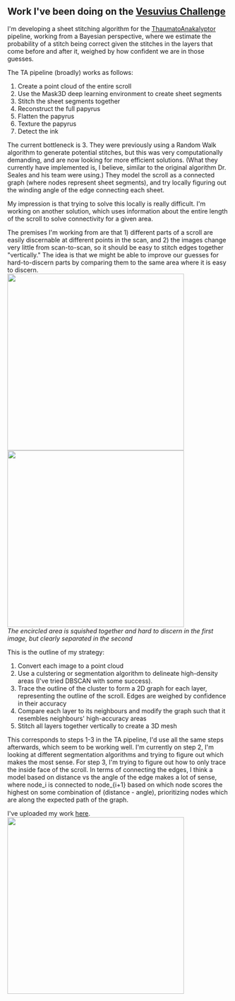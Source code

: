## Work I've been doing on the [Vesuvius Challenge](https://scrollprize.org/)

I'm developing a sheet stitching algorithm for the [ThaumatoAnakalyptor](https://github.com/schillij95/ThaumatoAnakalyptor) pipeline, working from a Bayesian perspective, where we estimate the probability of a stitch being correct given the stitches in the layers that come before and after it, weighed by how confident we are in those guesses.

The TA pipeline (broadly) works as follows: 
1. Create a point cloud of the entire scroll
2. Use the Mask3D deep learning environment to create sheet segments
3. Stitch the sheet segments together
4. Reconstruct the full papyrus
5. Flatten the papyrus
6. Texture the papyrus
7. Detect the ink

The current bottleneck is 3. They were previously using a Random Walk algorithm to generate potential stitches, but this was very computationally demanding, and are now looking for more efficient solutions. (What they currently have implemented is, I believe, similar to the original algorithm Dr. Seales and his team were using.) They model the scroll as a connected graph (where nodes represent sheet segments), and try locally figuring out the winding angle of the edge connecting each sheet.

My impression is that trying to solve this locally is really difficult. I'm working on another solution, which uses information about the entire length of the scroll to solve connectivity for a given area.

The premises I'm working from are that 1) different parts of a scroll are easily discernable at different points in the scan, and 2) the images change very little from scan-to-scan, so it should be easy to stitch edges together "vertically." The idea is that we might be able to improve our guesses for hard-to-discern parts by comparing them to the same area where it is easy to discern. \
<img src="https://etiennedyer.github.io/assets/vesuvius/comparison1.png" width=400 height=400>
<img src="https://etiennedyer.github.io/assets/vesuvius/comparison2.png" width=400 height=400> \
*The encircled area is squished together and hard to discern in the first image, but clearly separated in the second*

This is the outline of my strategy:
1. Convert each image to a point cloud
2. Use a culstering or segmentation algorithm to delineate high-density areas (I've tried DBSCAN with some success).
3. Trace the outline of the cluster to form a 2D graph for each layer, representing the outline of the scroll. Edges are weighed by confidence in their accuracy
4. Compare each layer to its neighbours and modify the graph such that it resembles neighbours' high-accuracy areas
5. Stitch all layers together vertically to create a 3D mesh

This corresponds to steps 1-3 in the TA pipeline, I'd use all the same steps afterwards, which seem to be working well.
I'm currently on step 2, I'm looking at different segmentation algorithms and trying to figure out which makes the most sense.
For step 3, I'm trying to figure out how to only trace the inside face of the scroll. In terms of connecting the edges, I think a model based on distance vs the angle of the edge makes a lot of sense, where node_i is connected to node_{i+1} based on which node scores the highest on some combination of (distance - angle), prioritizing nodes which are along the expected path of the graph.

I've uploaded my work [here](segment.md). \
<img src="https://etiennedyer.github.io/assets/vesuvius/dbscan.png" width=400 height=400>
